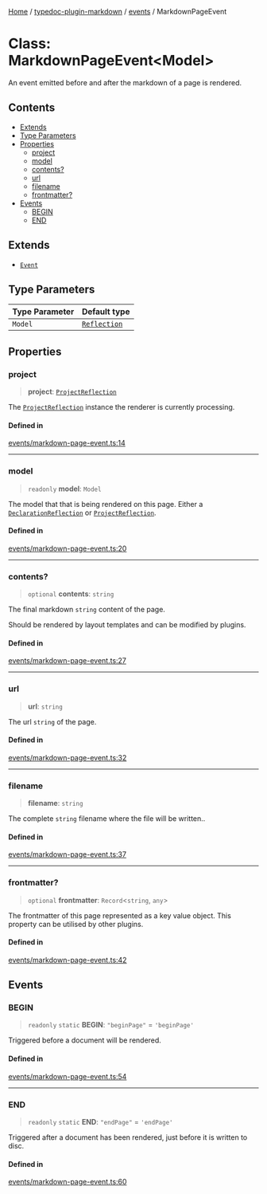 [Home](../../../README.md) / [typedoc-plugin-markdown](../../README.md) / [events](../README.md) / MarkdownPageEvent

# Class: MarkdownPageEvent\<Model>

An event emitted before and after the markdown of a page is rendered.

## Contents

* [Extends](#extends)
* [Type Parameters](#type-parameters)
* [Properties](#properties)
  * [project](#project)
  * [model](#model)
  * [contents?](#contents-1)
  * [url](#url)
  * [filename](#filename)
  * [frontmatter?](#frontmatter)
* [Events](#events)
  * [BEGIN](#begin)
  * [END](#end)

## Extends

* [`Event`](https://typedoc.org/api/classes/Event.html)

## Type Parameters

| Type Parameter | Default type                                                    |
| -------------- | --------------------------------------------------------------- |
| `Model`        | [`Reflection`](https://typedoc.org/api/classes/Reflection.html) |

## Properties

### project

> **project**: [`ProjectReflection`](https://typedoc.org/api/classes/Models.ProjectReflection.html)

The [`ProjectReflection`](https://typedoc.org/api/classes/Models.ProjectReflection.html) instance the renderer is currently processing.

#### Defined in

[events/markdown-page-event.ts:14](https://github.com/typedoc2md/typedoc-plugin-markdown/blob/main/packages/typedoc-plugin-markdown/src/events/markdown-page-event.ts#L14)

***

### model

> `readonly` **model**: `Model`

The model that that is being rendered on this page.
Either a [`DeclarationReflection`](https://typedoc.org/api/classes/Models.DeclarationReflection.html) or [`ProjectReflection`](https://typedoc.org/api/classes/Models.ProjectReflection.html).

#### Defined in

[events/markdown-page-event.ts:20](https://github.com/typedoc2md/typedoc-plugin-markdown/blob/main/packages/typedoc-plugin-markdown/src/events/markdown-page-event.ts#L20)

***

### contents?

> `optional` **contents**: `string`

The final markdown `string` content of the page.

Should be rendered by layout templates and can be modified by plugins.

#### Defined in

[events/markdown-page-event.ts:27](https://github.com/typedoc2md/typedoc-plugin-markdown/blob/main/packages/typedoc-plugin-markdown/src/events/markdown-page-event.ts#L27)

***

### url

> **url**: `string`

The url `string` of the page.

#### Defined in

[events/markdown-page-event.ts:32](https://github.com/typedoc2md/typedoc-plugin-markdown/blob/main/packages/typedoc-plugin-markdown/src/events/markdown-page-event.ts#L32)

***

### filename

> **filename**: `string`

The complete `string` filename where the file will be written..

#### Defined in

[events/markdown-page-event.ts:37](https://github.com/typedoc2md/typedoc-plugin-markdown/blob/main/packages/typedoc-plugin-markdown/src/events/markdown-page-event.ts#L37)

***

### frontmatter?

> `optional` **frontmatter**: `Record`\<`string`, `any`>

The frontmatter of this page represented as a key value object. This property can be utilised by other plugins.

#### Defined in

[events/markdown-page-event.ts:42](https://github.com/typedoc2md/typedoc-plugin-markdown/blob/main/packages/typedoc-plugin-markdown/src/events/markdown-page-event.ts#L42)

## Events

### BEGIN

> `readonly` `static` **BEGIN**: `"beginPage"` = `'beginPage'`

Triggered before a document will be rendered.

#### Defined in

[events/markdown-page-event.ts:54](https://github.com/typedoc2md/typedoc-plugin-markdown/blob/main/packages/typedoc-plugin-markdown/src/events/markdown-page-event.ts#L54)

***

### END

> `readonly` `static` **END**: `"endPage"` = `'endPage'`

Triggered after a document has been rendered, just before it is written to disc.

#### Defined in

[events/markdown-page-event.ts:60](https://github.com/typedoc2md/typedoc-plugin-markdown/blob/main/packages/typedoc-plugin-markdown/src/events/markdown-page-event.ts#L60)
